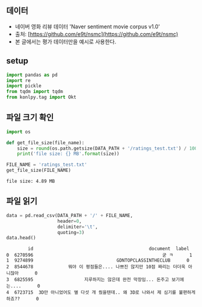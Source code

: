 ## 데이터 
* 네이버 영화 리뷰 데이터 'Naver sentiment movie corpus v1.0'
* 출처: [https://github.com/e9t/nsmc](https://github.com/e9t/nsmc)
* 본 글에서는 평가 데이터만을 예시로 사용한다.

## setup
```python
import pandas as pd
import re
import pickle
from tqdm import tqdm
from konlpy.tag import Okt
```
## 파일 크기 확인
```python
import os

def get_file_size(file_name):
    size = round(os.path.getsize(DATA_PATH + '/ratings_test.txt') / 1000000, 2)
    print('file size: {} MB'.format(size))

FILE_NAME = 'ratings_test.txt'
get_file_size(FILE_NAME)
```
```
file size: 4.89 MB
```
## 파일 읽기
```python
data = pd.read_csv(DATA_PATH + '/' + FILE_NAME, 
                   header=0,
                   delimiter='\t',
                   quoting=3)
data.head()
```
```
        id                                           document  label
0  6270596                                                굳 ㅋ      1
1  9274899                               GDNTOPCLASSINTHECLUB      0
2  8544678             뭐야 이 평점들은.... 나쁘진 않지만 10점 짜리는 더더욱 아니잖아      0
3  6825595                   지루하지는 않은데 완전 막장임... 돈주고 보기에는....      0
4  6723715  3D만 아니었어도 별 다섯 개 줬을텐데.. 왜 3D로 나와서 제 심기를 불편하게 하죠??      0
```

<!--stackedit_data:
eyJoaXN0b3J5IjpbMTc3NTI0ODMsMTYzMzY5MzI1NSw2OTM5MD
A4OTksLTIwMzg2NzkyODJdfQ==
-->